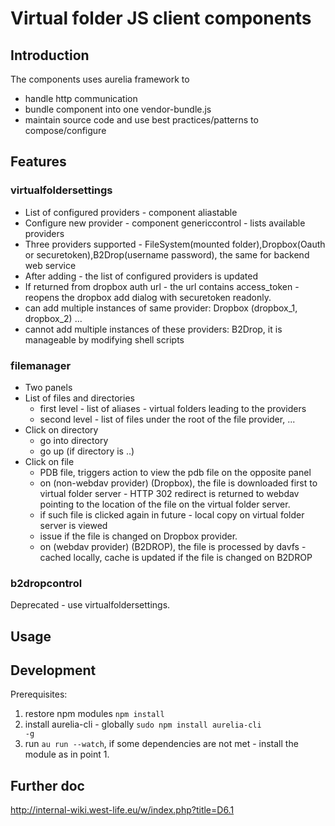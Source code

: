 # Virtual folder JS client components
## Introduction
The components uses aurelia framework to
- handle http communication
- bundle component into one vendor-bundle.js
- maintain source code and use best practices/patterns to compose/configure

## Features

### virtualfoldersettings

- List of configured providers - component aliastable
- Configure new provider - component genericcontrol - lists available providers
- Three providers supported - FileSystem(mounted folder),Dropbox(Oauth or securetoken),B2Drop(username password), the same for backend web service
- After adding - the list of configured providers is updated
- If returned from dropbox auth url - the url contains access_token - reopens the dropbox add dialog with securetoken readonly.
- can add multiple instances of same provider: Dropbox (dropbox_1, dropbox_2) ...
- cannot add multiple instances of these providers: B2Drop, it is manageable by modifying shell scripts


### filemanager
- Two panels
- List of files and directories
  - first level - list of aliases - virtual folders leading to the providers
  - second level - list of files under the root of the file provider, ...
- Click on directory
  - go into directory
  - go up (if directory is ..)
- Click on file
  - PDB file, triggers action to view the pdb file on the opposite panel
  - on (non-webdav provider) (Dropbox), the file is downloaded first to virtual folder server -
  HTTP 302 redirect is returned to webdav pointing to the location of the file on the virtual folder server.
  - if such file is clicked again in future - local copy on virtual folder server is viewed
  - issue if the file is changed on Dropbox provider.
  - on (webdav provider) (B2DROP), the file is processed by davfs - cached locally, cache is updated if the file is changed on B2DROP
  
   
### b2dropcontrol
Deprecated - use virtualfoldersettings.

## Usage

## Development

Prerequisites:

  1. restore npm modules <code>npm install</code>
  1. install aurelia-cli - globally <code>sudo npm install aurelia-cli -g</code>
  1. run <code>au run --watch</code>, if some dependencies are not met - install the module as in point 1.
  

## Further doc
http://internal-wiki.west-life.eu/w/index.php?title=D6.1
